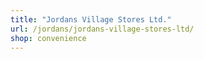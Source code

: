 ```yaml
---
title: "Jordans Village Stores Ltd."
url: /jordans/jordans-village-stores-ltd/
shop: convenience
---
```

